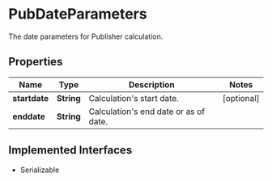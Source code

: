 

# PubDateParameters

The date parameters for Publisher calculation.

## Properties

Name | Type | Description | Notes
------------ | ------------- | ------------- | -------------
**startdate** | **String** | Calculation&#39;s start date. |  [optional]
**enddate** | **String** | Calculation&#39;s end date or as of date. | 


## Implemented Interfaces

* Serializable


